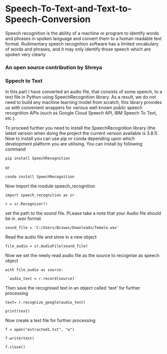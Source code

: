# Speech-To-Text-and-Text-to-Speech-Conversion

Speech recognition is the ability of a machine or program to identify words and phrases in spoken language and convert them to a human readable text format. Rudimentary speech recognition software has a limited vocabulary of words and phrases, and it may only identify those speech which are spoken very clearly
### An open source contribution by Shreya ###
### Sppech to Text ###

In this part I have converted an audio file, that consists of some speech, to a text file in Python using SpeechRecognition library. As a result, we do not need to build any machine learning model from scratch, this library provides us with convenient wrappers for various well known public speech recognition APIs (such as Google Cloud Speech API, IBM Speech To Text, etc.).

To proceed further you need to install the SpeechRecognition library (the latest version when doing the project the current version available is 3.8.1). Now to install you can use pip or conda depending upon which development platform you are utilising. You can install by following command

`pip install SpeechRecognition`

or

`conda install SpeechRecognition`

Now import the module speech_recognition

`import speech_recognition as sr`

`r = sr.Recognizer()`

set the path to the sound file. PLease take a note that your Audio file should be in .wav format

`sound_file = 'C:/Users/Biswas/Downloads/female.wav'`

Read the audio file and store in a new object

`file_audio = sr.AudioFile(sound_file)`

Now we set the newly read audio file as the source to recognise as speech object

`with file_audio as source:`

     `audio_text = r.record(source)`

Then save the recognised text in an object called 'text' for further processing

`text= r.recognize_google(audio_text)`
 
 `print(text)`
 
 Now create a text file for further processing

`f = open("extracted1.txt", "w")`

`f.write(text)`

`f.close()`
